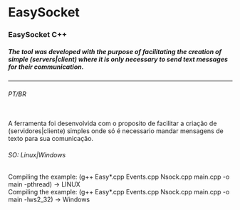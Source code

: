 # EasySocket
### EasySocket C++
##### The tool was developed with the purpose of facilitating the creation of simple (servers|client) where it is only necessary to send text messages for their communication.
__________________________________________________________________________________________________________________________________
###### PT/BR
<br> A ferramenta foi desenvolvida com o proposito de facilitar a criação de (servidores|cliente) simples onde só é necessario mandar mensagens de texto para sua comunicação.

###### SO: Linux|Windows
Compiling the example: (g++ Easy*.cpp Events.cpp Nsock.cpp main.cpp -o main -pthread) -> LINUX<br>
Compiling the example: (g++ Easy*.cpp Events.cpp Nsock.cpp main.cpp -o main -lws2_32) -> Windows